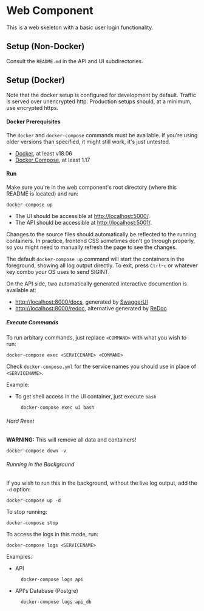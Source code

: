 # Web Component

This is a web skeleton with a basic user login functionality.

## Setup (Non-Docker)

Consult the `README.md` in the API and UI subdirectories.

## Setup (Docker)

Note that the docker setup is configured for development by default. Traffic is served over unencrypted http. Production setups should, at a minimum, use encrypted https.

#### Docker Prerequisites

The `docker` and `docker-compose` commands must be available. If you're using older versions than specified, it might still work, it's just untested.

* [Docker](https://docs.docker.com/install/), at least v18.06
* [Docker Compose](https://docs.docker.com/compose/install/), at least 1.17

#### Run

Make sure you're in the web component's root directory (where this README is located) and run:

    docker-compose up

* The UI should be accessible at [http://localhost:5000/](http://localhost:5000/).
* The API should be accessible at [http://localhost:5001/](http://localhost:5001/).

Changes to the source files should automatically be reflected to the running containers. In practice, frontend CSS sometimes don't go through properly, so you might need to manually refresh the page to see the changes.

The default `docker-compose up` command will start the containers in the foreground, showing all log output directly. To exit, press `Ctrl`-`c` or whatever key combo your OS uses to send SIGINT.

On the API side, two automatically generated interactive documention is available at:

* [http://localhost:8000/docs](http://localhost:8000/docs), generated by [SwaggerUI](https://github.com/swagger-api/swagger-ui)
* [http://localhost:8000/redoc](http://localhost:8000/redoc), alternative generated by [ReDoc](https://github.com/Rebilly/ReDoc)

##### Execute Commands

To run arbitary commands, just replace `<COMMAND>` with what you wish to run:

    docker-compose exec <SERVICENAME> <COMMAND>

Check `docker-compose.yml` for the service names you should use in place of `<SERVICENAME>`.

Example:

* To get shell access in the UI container, just execute `bash`

        docker-compose exec ui bash

###### Hard Reset

**WARNING:** This will remove all data and containers!

    docker-compose down -v


###### Running in the Background

If you wish to run this in the background, without the live log output, add the `-d` option:

    docker-compose up -d

To stop running:

    docker-compose stop


To access the logs in this mode, run: 

    docker-compose logs <SERVICENAME>

Examples:

* API  

        docker-compose logs api

* API's Database (Postgre)

        docker-compose logs api_db

